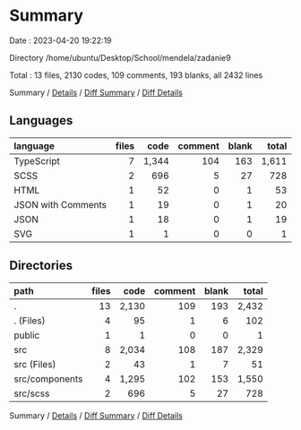 # Summary

Date : 2023-04-20 19:22:19

Directory /home/ubuntu/Desktop/School/mendela/zadanie9

Total : 13 files,  2130 codes, 109 comments, 193 blanks, all 2432 lines

Summary / [Details](details.md) / [Diff Summary](diff.md) / [Diff Details](diff-details.md)

## Languages
| language | files | code | comment | blank | total |
| :--- | ---: | ---: | ---: | ---: | ---: |
| TypeScript | 7 | 1,344 | 104 | 163 | 1,611 |
| SCSS | 2 | 696 | 5 | 27 | 728 |
| HTML | 1 | 52 | 0 | 1 | 53 |
| JSON with Comments | 1 | 19 | 0 | 1 | 20 |
| JSON | 1 | 18 | 0 | 1 | 19 |
| SVG | 1 | 1 | 0 | 0 | 1 |

## Directories
| path | files | code | comment | blank | total |
| :--- | ---: | ---: | ---: | ---: | ---: |
| . | 13 | 2,130 | 109 | 193 | 2,432 |
| . (Files) | 4 | 95 | 1 | 6 | 102 |
| public | 1 | 1 | 0 | 0 | 1 |
| src | 8 | 2,034 | 108 | 187 | 2,329 |
| src (Files) | 2 | 43 | 1 | 7 | 51 |
| src/components | 4 | 1,295 | 102 | 153 | 1,550 |
| src/scss | 2 | 696 | 5 | 27 | 728 |

Summary / [Details](details.md) / [Diff Summary](diff.md) / [Diff Details](diff-details.md)